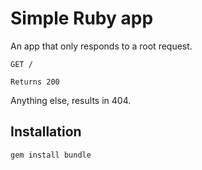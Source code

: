 # Simple Ruby app

An app that only responds to a root request.

```
GET /

Returns 200
```

Anything else, results in 404.

## Installation

```bash
gem install bundle
```
